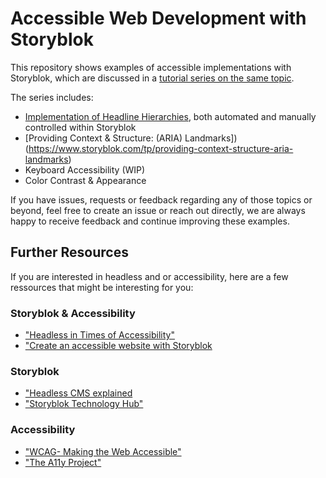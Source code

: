 # Accessible Web Development with Storyblok

This repository shows examples of accessible implementations with Storyblok, which are discussed in a [tutorial series on the same topic](https://www.storyblok.com/tp/accessible-web-development-with-storyblok).

The series includes:

- [Implementation of Headline Hierarchies](https://www.storyblok.com/tp/accessible-headline-hierarchies), both automated and manually controlled within Storyblok
- [Providing Context & Structure: (ARIA) Landmarks])(https://www.storyblok.com/tp/providing-context-structure-aria-landmarks)
- Keyboard Accessibility (WIP)
- Color Contrast & Appearance 

If you have issues, requests or feedback regarding any of those topics or beyond, feel free to create an issue or reach out directly, we are always happy to receive feedback and continue improving these examples.

## Further Resources

If you are interested in headless and or accessibility, here are a few ressources that might be interesting for you:

### Storyblok & Accessibility

- ["Headless in Times of Accessibility"](https://www.smashingmagazine.com/2022/09/accessibility-times-headless/)
- ["Create an accessible website with Storyblok](https://www.storyblok.com/tp/create-an-accessible-website-with-storyblok)

### Storyblok

- ["Headless CMS explained](https://www.storyblok.com/tp/headless-cms-explained)
- ["Storyblok Technology Hub"](https://www.storyblok.com/technologies)

### Accessibility

- ["WCAG- Making the Web Accessible"](https://www.w3.org/WAI/)
- ["The A11y Project"](https://www.a11yproject.com/)
